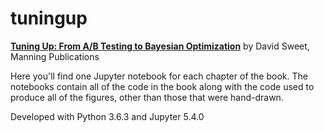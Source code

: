 # tuningup

[**Tuning Up: From A/B Testing to Bayesian Optimization**](https://www.manning.com/books/tuning-up-from-a-b-testing-to-bayesian-optimization)
by David Sweet, Manning Publications

Here you'll find one Jupyter notebook for each chapter of the book. The notebooks
contain all of the code in the book along with the code used to produce all of the
figures, other than those that were hand-drawn.

Developed with Python 3.6.3 and Jupyter 5.4.0

